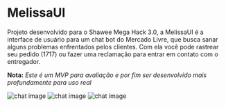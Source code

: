# MelissaUI
Projeto desenvolvido para o Shawee Mega Hack 3.0, a MelissaUI é a interface de usuário para um chat bot do Mercado Livre,
que busca sanar alguns problemas enfrentados pelos clientes. Com ela você pode rastrear seu pedido (1717) ou fazer uma reclamação
para entrar em contato com o entregador.

**Nota:** *Este é um MVP para avaliação e por fim ser desenvolvido mais profundamente para uso real*

![chat image](https://i.imgur.com/Sly3xYB.png) ![chat image](https://i.imgur.com/mD9XBCq.png) ![chat image](https://i.imgur.com/5JFTz0y.png)

